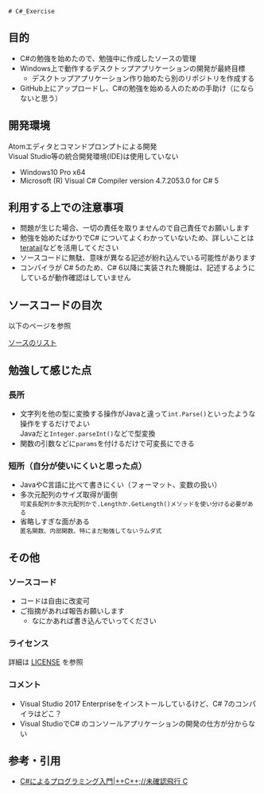     # C#_Exercise
## 目的
- C#の勉強を始めたので、勉強中に作成したソースの管理
- Windows上で動作するデスクトップアプリケーションの開発が最終目標
  * デスクトップアプリケーション作り始めたら別のリポジトリを作成する
- GitHub上にアップロードし、C#の勉強を始める人のための手助け（にならないと思う）

## 開発環境
Atomエディタとコマンドプロンプトによる開発  
Visual Studio等の統合開発環境(IDE)は使用していない
- Windows10 Pro x64
- Microsoft (R) Visual C# Compiler version 4.7.2053.0 for C# 5

## 利用する上での注意事項
- 問題が生じた場合、一切の責任を取りませんので自己責任でお願いします
- 勉強を始めたばかりでC# についてよくわかっていないため、詳しいことは[teratail](https://teratail.com/)などを活用してください
- ソースコードに無駄、意味が異なる記述が紛れ込んでいる可能性があります
- コンパイラが C# 5のため、C# 6以降に実装された機能は、記述するようにしているが動作確認はしていません

## ソースコードの目次
以下のページを参照  

[ソースのリスト](https://github.com/mryyomutga/CS_Exercise/blob/master/SourceList.md)

## 勉強して感じた点
### 長所
- 文字列を他の型に変換する操作がJavaと違って`int.Parse()`といったような操作をするだけでよい  
    Javaだと`Integer.parseInt()`などで型変換
- 関数の引数などに`params`を付けるだけで可変長にできる

### 短所（自分が使いにくいと思った点）
- JavaやC言語に比べて書きにくい（フォーマット、変数の扱い）
- 多次元配列のサイズ取得が面倒  
  `可変長配列か多次元配列かで.Lengthか.GetLength()メソッドを使い分ける必要がある`
- 省略しすぎな面がある  
  `匿名関数、内部関数、特にまだ勉強してないラムダ式`

## その他
### ソースコード
- コードは自由に改変可
- ご指摘があれば報告お願いします  
    * なにかあれば書き込んでいってください

### ライセンス
詳細は [LICENSE](https://github.com/mryyomutga/CS_Exercise/blob/master/LICENSE) を参照

### コメント
- Visual Studio 2017 Enterpriseをインストールしているけど、C# 7のコンパイラはどこ？
- Visual StudioでC# のコンソールアプリケーションの開発の仕方が分からない

## 参考・引用
- [C#によるプログラミング入門|++C++;//未確認飛行 C](http://ufcpp.net/study/csharp/)
